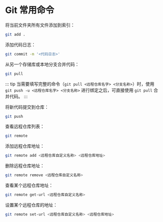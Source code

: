 # Git 常用命令

将当前文件夹所有文件添加到索引：

``` sh
git add .
```

添加代码日志：

``` sh
git commit -m '<代码日志>'
```

从另一个存储库或本地分支合并代码：

``` sh
git pull
```

::: tip
当需要填写完整的命令（`git pull <远程仓库名字> <分支名称>`）时，使用 `git push -u <远程仓库名字> <分支名称>` 进行绑定之后，可直接使用 `git pull` 合并代码。
:::

将新代码提交到仓库：

``` sh
git push
```

查看远程仓库列表：

``` sh
git remote
```

添加远程仓库地址：

``` sh
git remote add <远程仓库自定义名称> <远程仓库地址>
```

删除远程仓库地址：

```sh
git remote remove <远程仓库自定义名称>
```

查看某个远程仓库地址：

``` sh
git remote get-url <远程仓库自定义名称>
```

设置某个远程仓库的地址：

``` sh
git remote set-url <远程仓库自定义名称> <远程仓库地址>
```
